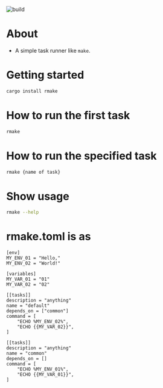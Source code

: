 ![build](https://github.com/mass10/rmake/workflows/build/badge.svg)
# About

* A simple task runner like `make`.

# Getting started

```bash
cargo install rmake
```

# How to run the first task

```bash
rmake
```

# How to run the specified task

```bash
rmake {name of task}
```

# Show usage

```bash
rmake --help
```

# rmake.toml is as

```
[env]
MY_ENV_01 = "Hello,"
MY_ENV_02 = "World!"

[variables]
MY_VAR_01 = "01"
MY_VAR_02 = "02"

[[tasks]]
description = "anything"
name = "default"
depends_on = ["common"]
command = [
	"ECHO %MY_ENV_02%",
	"ECHO {{MY_VAR_02}}",
]

[[tasks]]
description = "anything"
name = "common"
depends_on = []
command = [
	"ECHO %MY_ENV_01%",
	"ECHO {{MY_VAR_01}}",
]
```
